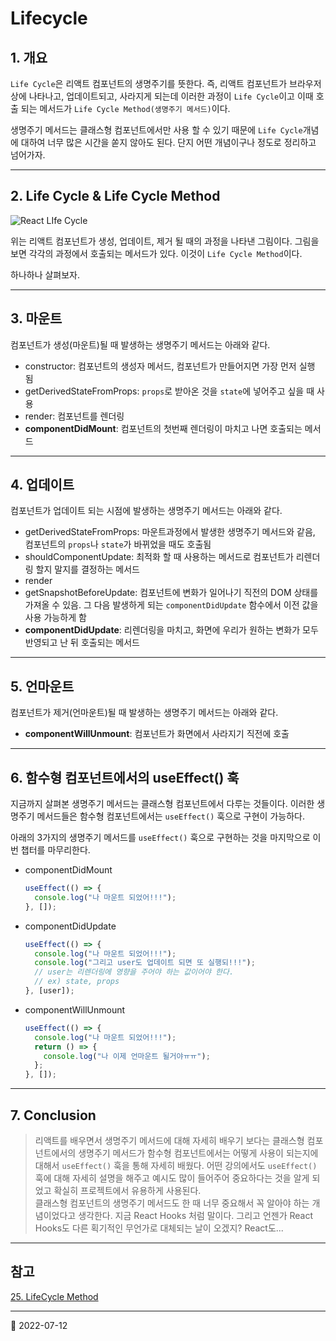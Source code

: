 # Lifecycle

## 1. 개요

`Life Cycle`은 리액트 컴포넌트의 생명주기를 뜻한다. 즉, 리액트 컴포넌트가 브라우저상에 나타나고, 업데이트되고, 사라지게 되는데 이러한 과정이 `Life Cycle`이고 이때 호출 되는 메서드가 `Life Cycle Method(생명주기 메서드)`이다.

생명주기 메서드는 클래스형 컴포넌트에서만 사용 할 수 있기 때문에 `Life Cycle`개념에 대하여 너무 많은 시간을 쏟지 않아도 된다. 단지 어떤 개념이구나 정도로 정리하고 넘어가자.

---

## 2. Life Cycle & Life Cycle Method

![React LIfe Cycle](https://i.imgur.com/cNfpEph.png)

위는 리액트 컴포넌트가 생성, 업데이트, 제거 될 때의 과정을 나타낸 그림이다. 그림을 보면 각각의 과정에서 호출되는 메서드가 있다. 이것이 `Life Cycle Method`이다.

하나하나 살펴보자.

---

## 3. 마운트

컴포넌트가 생성(마운트)될 때 발생하는 생명주기 메서드는 아래와 같다.

- constructor: 컴포넌트의 생성자 메서드, 컴포넌트가 만들어지면 가장 먼저 실행 됨
- getDerivedStateFromProps: `props`로 받아온 것을 `state`에 넣어주고 싶을 때 사용
- render: 컴포넌트를 렌더링
- **componentDidMount**: 컴포넌트의 첫번째 렌더링이 마치고 나면 호출되는 메서드

---

## 4. 업데이트

컴포넌트가 업데이트 되는 시점에 발생하는 생명주기 메서드는 아래와 같다.

- getDerivedStateFromProps: 마운트과정에서 발생한 생명주기 메서드와 같음, 컴포넌트의 `props`나 `state`가 바뀌었을 때도 호출됨
- shouldComponentUpdate: 최적화 할 때 사용하는 메서드로 컴포넌트가 리렌더링 할지 말지를 결정하는 메서드
- render
- getSnapshotBeforeUpdate: 컴포넌트에 변화가 일어나기 직전의 DOM 상태를 가져올 수 있음. 그 다음 발생하게 되는 `componentDidUpdate` 함수에서 이전 값을 사용 가능하게 함
- **componentDidUpdate**: 리렌더링을 마치고, 화면에 우리가 원하는 변화가 모두 반영되고 난 뒤 호출되는 메서드

---

## 5. 언마운트

컴포넌트가 제거(언마운트)될 때 발생하는 생명주기 메서드는 아래와 같다.

- **componentWillUnmount**: 컴포넌트가 화면에서 사라지기 직전에 호출

---

## 6. 함수형 컴포넌트에서의 useEffect() 훅

지금까지 살펴본 생명주기 메서드는 클래스형 컴포넌트에서 다루는 것들이다. 이러한 생명주기 메서드들은 함수형 컴포넌트에서는 `useEffect()` 훅으로 구현이 가능하다.

아래의 3가지의 생명주기 메서드를 `useEffect()` 훅으로 구현하는 것을 마지막으로 이번 챕터를 마무리한다.

- componentDidMount

  ```jsx
  useEffect(() => {
    console.log("나 마운트 되었어!!!");
  }, []);
  ```

- componentDidUpdate

  ```jsx
  useEffect(() => {
    console.log("나 마운트 되었어!!!");
    console.log("그리고 user도 업데이트 되면 또 실행되!!!");
    // user는 리렌더링에 영향을 주어야 하는 값이어야 한다.
    // ex) state, props
  }, [user]);
  ```

- componentWillUnmount

  ```jsx
  useEffect(() => {
    console.log("나 마운트 되었어!!!");
    return () => {
      console.log("나 이제 언마운트 될거야ㅠㅠ");
    };
  }, []);
  ```

---

## 7. Conclusion

> 리액트를 배우면서 생명주기 메서드에 대해 자세히 배우기 보다는 클래스형 컴포넌트에서의 생명주기 메서드가 함수형 컴포넌트에서는 어떻게 사용이 되는지에 대해서 `useEffect()` 훅을 통해 자세히 배웠다. 어떤 강의에서도 `useEffect()` 훅에 대해 자세히 설명을 해주고 예시도 많이 들어주어 중요하다는 것을 알게 되었고 확실히 프로젝트에서 유용하게 사용된다.\
> 클래스형 컴포넌트의 생명주기 메서드도 한 때 너무 중요해서 꼭 알아야 하는 개념이었다고 생각한다. 지금 React Hooks 처럼 말이다. 그리고 언젠가 React Hooks도 다른 획기적인 무언가로 대체되는 날이 오겠지? React도...

---

## 참고

[25. LifeCycle Method](https://react.vlpt.us/basic/25-lifecycle.html)

---

📅 2022-07-12
